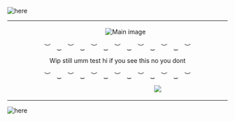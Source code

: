 ![here](https://i.postimg.cc/B6pMD64L/Untitled501-20240618221119.png)
***

　　　　　　　　　　　　　　　　![Main image](https://i.postimg.cc/d0x2rSfF/ezgif-1-0c94953490.gif)

<p align="center"> ︶　‿　︶　‿　︶　‿　︶　‿　︶　‿　︶　‿　︶　　 </p>

<p align="center"> Wip still umm test hi if you see this no you dont </p>

<p align="center"> ︶　‿　︶　‿　︶　‿　︶　‿　︶　‿　︶　‿　︶　　 </p>

　　　　　　　　　　　　　　　　　　　　　　　　![](https://komarev.com/ghpvc/?username=ultjake&color=1f9400)

***
![here](https://i.postimg.cc/wMBFkpjW/Untitled501-20240618221136.png)
